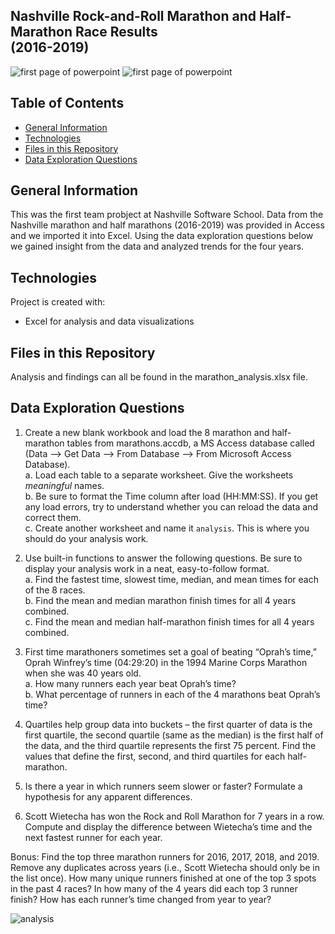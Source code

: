 ## Nashville Rock-and-Roll Marathon and Half-Marathon Race Results <br> (2016-2019)

![first page of powerpoint](../main/images/marathon2.png)
![first page of powerpoint](../main/images/marathon1.jpeg)
<br>

## Table of Contents
* [General Information](#general-information)
* [Technologies](#technologies)
* [Files in this Repository](#files)
* [Data Exploration Questions](#data)


## <a name="general-information"></a>General Information
This was the first team probject at Nashville Software School.  Data from the Nashville marathon and half marathons (2016-2019) was provided in Access and we imported it into Excel.  Using the data exploration questions below we gained insight from the data and analyzed trends for the four years.  


## <a name="technologies"></a>Technologies
Project is created with:
* Excel for analysis and data visualizations


## <a name="files"></a>Files in this Repository
Analysis and findings can all be found in the marathon_analysis.xlsx file.


## <a name="data"></a>Data Exploration Questions
1. Create a new blank workbook and load the 8 marathon and half-marathon tables from marathons.accdb, a MS Access database called (Data --> Get Data --> From Database --> From Microsoft Access Database).  
    a. Load each table to a separate worksheet. Give the worksheets *_meaningful_* names.  
    b. Be sure to format the Time column after load (HH:MM:SS). If you get any load errors, try to understand whether you can reload the data and correct them.  
    c. Create another worksheet and name it `analysis`. This is where you should do your analysis work.  

2. Use built-in functions to answer the following questions. Be sure to display your analysis work in a neat, easy-to-follow format.    
    a. Find the fastest time, slowest time, median, and mean times for each of the 8 races.  
    b. Find the mean and median marathon finish times for all 4 years combined.  
    c. Find the mean and median half-marathon finish times for all 4 years combined.  

3. First time marathoners sometimes set a goal of beating “Oprah’s time,” Oprah Winfrey’s time (04:29:20) in the 1994 Marine Corps Marathon when she was 40 years old.  
        a. How many runners each year beat Oprah’s time?  
        b. What percentage of runners in each of the 4 marathons beat Oprah’s time?  

4. Quartiles help group data into buckets – the first quarter of data is the first quartile, the second quartile (same as the median) is the first half of the data, and the third quartile represents the first 75 percent. Find the values that define the first, second, and third quartiles for each half-marathon. 

5. Is there a year in which runners seem slower or faster? Formulate a hypothesis for any apparent differences.

6. Scott Wietecha has won the Rock and Roll Marathon for 7 years in a row. Compute and display the difference between Wietecha’s time and the next fastest runner for each year.

Bonus: Find the top three marathon runners for 2016, 2017, 2018, and 2019. Remove any duplicates across years (i.e., Scott Wietecha should only be in the list once). How many unique runners finished at one of the top 3 spots in the past 4 races? In how many of the 4 years did each top 3 runner finish? How has each runner’s time changed from year to year?

![analysis](../main/images/analysis1.jpg)
